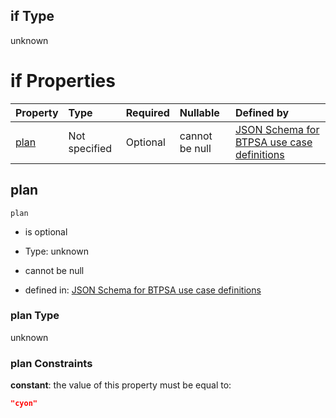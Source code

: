 ## if Type

unknown

# if Properties

| Property      | Type          | Required | Nullable       | Defined by                                                                                                                                                                                                                                  |
| :------------ | :------------ | :------- | :------------- | :------------------------------------------------------------------------------------------------------------------------------------------------------------------------------------------------------------------------------------------ |
| [plan](#plan) | Not specified | Optional | cannot be null | [JSON Schema for BTPSA use case definitions](btpsa-usecase-properties-services-items-allof-1-then-allof-79-then-allof-0-if-properties-plan.md "undefined#/properties/services/items/allOf/1/then/allOf/79/then/allOf/0/if/properties/plan") |

## plan



`plan`

*   is optional

*   Type: unknown

*   cannot be null

*   defined in: [JSON Schema for BTPSA use case definitions](btpsa-usecase-properties-services-items-allof-1-then-allof-79-then-allof-0-if-properties-plan.md "undefined#/properties/services/items/allOf/1/then/allOf/79/then/allOf/0/if/properties/plan")

### plan Type

unknown

### plan Constraints

**constant**: the value of this property must be equal to:

```json
"cyon"
```
